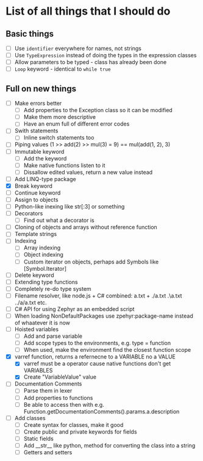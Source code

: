 # List of all things that I should do  

## Basic things
- [ ] Use `identifier` everywhere for names, not strings
- [ ] Use `TypeExpression` instead of doing the types in the expression classes
- [ ] Allow parameters to be typed - class has already been done
- [ ] `Loop` keyword - identical to `while true`

## Full on new things
- [ ] Make errors better
	- [ ] Add properties to the Exception class so it can be modified
	- [ ] Make them more descriptive
	- [ ] Have an enum full of different error codes
- [ ] Swith statements
	- [ ] Inline switch statements too
- [ ] Piping values (1 >> add(2) >> mul(3) = 9) == mul(add(1, 2), 3)
- [ ] Immutable keyword
	- [ ] Add the keyword
	- [ ] Make native functions listen to it
	- [ ] Dissallow edited values, return a new value instead
- [ ] Add LINQ-type package
- [x] Break keyword
- [ ] Continue keyword
- [ ] Assign to objects
- [ ] Python-like inexing like str[:3] or something
- [ ] Decorators
	- [ ] Find out what a decorator is
- [ ] Cloning of objects and arrays without reference function
- [ ] Template strings
- [ ] Indexing
	- [ ] Array indexing
	- [ ] Object indexing
	- [ ] Custom iterator on objects, perhaps add Symbols like [Symbol.Iterator]
- [ ] Delete keyword
- [ ] Extending type functions
- [ ] Completely re-do type system
- [ ] Filename resolver, like node.js + C# combined: a.txt + ./a.txt .\a.txt ../a/a.txt etc.
- [ ] C# API for using Zephyr as an embedded script
- [ ] When loading NonDefaultPackages use zpehyr:package-name instead of whaatever it is now
- [ ] Hoisted variables
	- [ ] Add and parse variable
	- [ ] Add scope types to the environments, e.g. type = function
	- [ ] When used, make the environment find the closest function scope
- [x] varref function, returns a refernecne to a VARIABLE no a VALUE
	- [x] varref must be a operator cause native functions don't get VARIABLES
	- [x] Create "VariableValue" value
- [ ] Documentation Comments
	- [ ] Parse them in lexer
	- [ ] Add properties to functions
	- [ ] Be able to access then with e.g. Function.getDocumentationComments().params.a.description
- [ ] Add classes
	- [ ] Create syntax for classes, make it good
	- [ ] Create public and private keywords for fields
	- [ ] Static fields
	- [ ] Add \_\_str\_\_ like python, method for converting the class into a string
	- [ ] Getters and setters